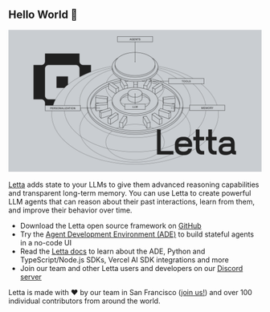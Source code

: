 ## Hello World 👾

![Letta Logo](../assets/hero_light.png)

[Letta](https://letta.com) adds state to your LLMs to give them advanced reasoning capabilities and transparent long-term memory. You can use Letta to create powerful LLM agents that can reason about their past interactions, learn from them, and improve their behavior over time.

* Download the Letta open source framework on [GitHub](https://github.com/letta-ai/letta)
* Try the [Agent Development Environment (ADE)](https://app.letta.com) to build stateful agents in a no-code UI
* Read the [Letta docs](https://docs.letta.com) to learn about the ADE, Python and TypeScript/Node.js SDKs, Vercel AI SDK integrations and more
* Join our team and other Letta users and developers on our [Discord server](https://discord.gg/letta)

Letta is made with ❤️ by our team in San Francisco ([join us!](https://letta.com#careers)) and over 100 individual contributors from around the world.
